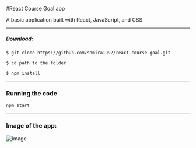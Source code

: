 #React Course Goal app

A basic application  built with React, JavaScript, and CSS.

-----

##### Download:

`$ git clone https://github.com/samira1992/react-course-goal.git`

`$ cd path to the folder`

`$ npm install `


-----------
### Running the code
`npm start`

_____


### Image of the app:
![image](https://github.com/samira1992/react-course-goal/assets/49342424/96ab10de-158e-4619-9055-ffc82bb25aad)



